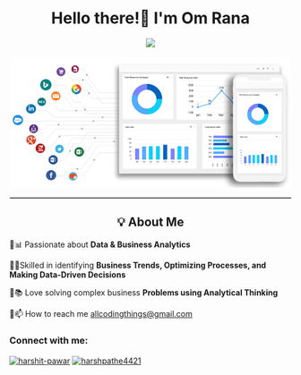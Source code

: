 <h1 align="center"> Hello there!👋 I'm Om Rana </h1>
<p align="center">
  <img src="https://readme-typing-svg.herokuapp.com?font=Fira+Code&pause=1000&color=F70000&width=435&lines=Welcome+to+my+GitHub+Profile!">
</p>
<p align="center">
  <img src= File.gif alt="Banner Image">
</p>
</p>
<hr style="border: 1px solid #ccc;">

<h2 align="center">💡 About Me</h2>
<p align="center">
<p>🔹📊 Passionate about <b>Data & Business Analytics</b></p> 
  
<p>🔹🚀Skilled in identifying <b>Business Trends, Optimizing Processes, and Making Data-Driven Decisions</b> </p>  

<p>🔹📚 Love solving complex business <b> Problems using Analytical Thinking</b> </p>    

<p>🔹📫 How to reach me <a href="mailto:allcodingthings@gmail.com">allcodingthings@gmail.com</a></p>

</p>
<h3 align="left">Connect with me:</h3>
<p align="left">
<a href="https://www.linkedin.com/in/om-rana-curious/" target="blank"><img align="center" src="https://raw.githubusercontent.com/rahuldkjain/github-profile-readme-generator/master/src/images/icons/Social/linked-in-alt.svg" alt="harshit-pawar" height="30" width="40" /></a>
<a href="https://www.hackerrank.com/profile/allcodingthings" target="blank"><img align="center" src="https://raw.githubusercontent.com/rahuldkjain/github-profile-readme-generator/master/src/images/icons/Social/hackerrank.svg" alt="harshpathe4421" height="30" width="40" /></a>
</p>
